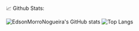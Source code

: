 <!---
- 👋 Hi, I’m @EdsonMorroNogueira, I'm a student in SPTECH, My course is 1 SIS
- 👀 I’m interested in Development of Websites, coding in C++ using OpenGL library
- 🌱 I’m currently learning CSS, JS, HTML and MySQL
- 💞️ I’m looking to collaborate on Gaming projects, automation and the uses of C++ in games
- 📫 How to reach me -  E-mail: edson.nogueira@sptech.school --->
📈 Github Stats:

 ![EdsonMorroNogueira's GitHub stats](https://github-readme-stats.vercel.app/api?username=EdsonMorroNogueira&show_icons=true&theme=synthwave)  ![Top Langs](https://github-readme-stats.vercel.app/api/top-langs/?username=EdsonMorroNogueira&layout=donut&theme=synthwave)

<!---
EdsonMorroNogueira/EdsonMorroNogueira is a ✨ special ✨ repository because its `README.md` (this file) appears on your GitHub profile.
You can click the Preview link to take a look at your changes.
--->
